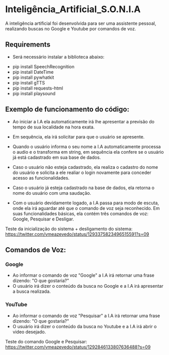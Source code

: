 # Inteligência_Artificial_S.O.N.I.A
A inteligência artificial foi desenvolvida para ser uma assistente pessoal, realizando buscas no Google e Youtube por comandos de voz.
  
## Requirements
* Será necessário instalar a biblioteca abaixo:
- pip install SpeechRecognition
- pip install DateTime
- pip install pywhatkit
- pip install gTTS
- pip install requests-html
- pip install playsound


## Exemplo de funcionamento do código:
- Ao iniciar a I.A ela automaticamente irá lhe apresentar a previsão do tempo de sua localidade na hora exata.

- Em sequência, ela irá solicitar para que o usuário se apresente.
- Quando o usuário informa o seu nome a I.A automaticamente processa o audio e o transforma em string, em sequência ela confere se o usuário já está cadastrado em sua base de dados.
- Caso o usuário não esteja cadastrado, ela realiza o cadastro do nome do usuário e solicita a ele realiar o login novamente para conceder acesso as funcionalidades.
- Caso o usuário já esteja cadastrado na base de dados, ela retorna o nome do usuário com uma saudação.
- Com o usuário devidamente logado, a I.A passa para modo de escuta, onde ela irá aguardar até que o comando de voz seja reconhecido. Em suas funcionalidades básicas, ela contém três comandos de voz: Google, Pesquisar e Desligar.

Teste da inicialização do sistema + desligamento do sistema:
https://twitter.com/vmeazevedo/status/1293375823496515591?s=09


## Comandos de Voz:
### Google
- Ao informar o comando de voz "Google" a I.A irá retornar uma frase dizendo: "O que gostaria?"
- O usuário irá dizer o conteúdo da busca no Google e a I.A irá apresentar a busca realizada.


### YouTube
- Ao informar o comando de voz "Pesquisar" a I.A irá retornar uma frase dizendo: "O que gostaria?"
- O usuário irá dizer o conteúdo da busca no Youtube e a I.A irá abrir o video desejado.

Teste do comando Google e Pesquisar:
https://twitter.com/vmeazevedo/status/1292846133807636488?s=09
